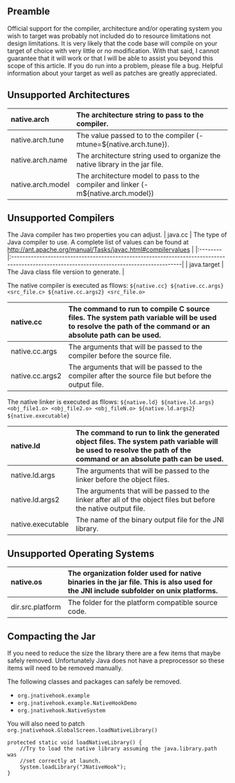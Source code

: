 ## Preamble ##
Official support for the compiler, architecture and/or operating system you wish to target was probably not included do to resource limitations not design limitations.  It is very likely that the code base will compile on your target of choice with very little or no modification.  With that said, I cannot guarantee that it will work or that I will be able to assist you beyond this scope of this article.  If you do run into a problem, please file a bug.  Helpful information about your target as well as patches are greatly appreciated.

## Unsupported Architectures ##

| native.arch | The architecture string to pass to the compiler. |
|:------------|:-------------------------------------------------|
| native.arch.tune | The value passed to to the compiler (-mtune=${native.arch.tune}). |
| native.arch.name | The architecture string used to organize the native library in the jar file. |
| native.arch.model | The architecture model to pass to the compiler and linker (-m${native.arch.model}) |


## Unsupported Compilers ##

The Java compiler has two properties you can adjust.
| java.cc | The type of Java compiler to use.  A complete list of values can be found at http://ant.apache.org/manual/Tasks/javac.html#compilervalues |
|:--------|:------------------------------------------------------------------------------------------------------------------------------------------|
| java.target | The Java class file version to generate. |


The native compiler is executed as fllows:
`${native.cc} ${native.cc.args} <src_file.c> ${native.cc.args2} <src_file.o>`

| native.cc | The command to run to compile C source files.  The system path variable will be used to resolve the path of the command or an absolute path can be used. |
|:----------|:---------------------------------------------------------------------------------------------------------------------------------------------------------|
| native.cc.args | The arguments that will be passed to the compiler before the source file. |
| native.cc.args2 | The arguments that will be passed to the compiler after the source file but before the output file. |


The native linker is executed as fllows:
`${native.ld} ${native.ld.args} <obj_file1.o> <obj_file2.o> <obj_fileN.o> ${native.ld.args2} ${native.executable`}

| native.ld | The command to run to link the generated object files.  The system path variable will be used to resolve the path of the command or an absolute path can be used. |
|:----------|:------------------------------------------------------------------------------------------------------------------------------------------------------------------|
| native.ld.args | The arguments that will be passed to the linker before the object files. |
| native.ld.args2 | The arguments that will be passed to the linker after all of the object files but before the native output file. |
| native.executable | The name of the binary output file for the JNI library. |


## Unsupported Operating Systems ##

| native.os | The organization folder used for native binaries in the jar file.  This is also used for the JNI include subfolder on unix platforms. |
|:----------|:--------------------------------------------------------------------------------------------------------------------------------------|
| dir.src.platform | The folder for the platform compatible source code. |


## Compacting the Jar ##

If you need to reduce the size the library there are a few items that maybe safely removed.  Unfortunately Java does not have a preprocessor so these items will need to be removed manually.

The following classes and packages can safely be removed.
  * `org.jnativehook.example`
  * `org.jnativehook.example.NativeHookDemo`
  * `org.jnativehook.NativeSystem`

You will also need to patch `org.jnativehook.GlobalScreen.loadNativeLibrary()`
```
protected static void loadNativeLibrary() {
    //Try to load the native library assuming the java.library.path was
    //set correctly at launch.
    System.loadLibrary("JNativeHook");
}
```